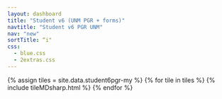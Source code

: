 ```yaml
---
layout: dashboard
title: "Student v6 (UNM PGR + forms)"
navtitle: "Student v6 PGR UNM"
nav: "new"
sortTitle: “i"
css:
  - blue.css
  - 2extras.css
---
```


{% assign tiles = site.data.student6pgr-my  %}
{% for tile in tiles %}
  {% include tileMDsharp.html %}
{% endfor %}
